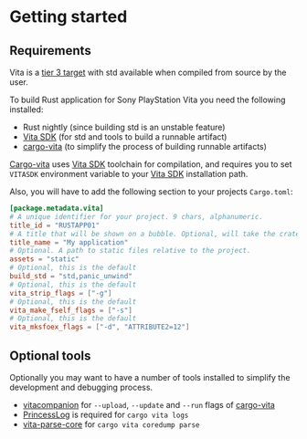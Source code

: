 # Getting started

## Requirements

Vita is a [tier 3 target] with std available when compiled from source by the user.

To build Rust application for Sony PlayStation Vita you need the following installed:

- Rust nightly (since building std is an unstable feature)
- [Vita SDK] (for std and tools to build a runnable artifact)
- [cargo-vita] (to simplify the process of building runnable artifacts)


[Cargo-vita] uses [Vita SDK] toolchain for compilation, and requires you to set `VITASDK` environment variable to your [Vita SDK] installation path.

Also, you will have to add the following section to your projects `Cargo.toml`:

```toml
[package.metadata.vita]
# A unique identifier for your project. 9 chars, alphanumeric.
title_id = "RUSTAPP01"
# A title that will be shown on a bubble. Optional, will take the crate name as the default
title_name = "My application"
# Optional. A path to static files relative to the project.
assets = "static"
# Optional, this is the default
build_std = "std,panic_unwind"
# Optional, this is the default
vita_strip_flags = ["-g"]
# Optional, this is the default
vita_make_fself_flags = ["-s"]
# Optional, this is the default
vita_mksfoex_flags = ["-d", "ATTRIBUTE2=12"]
```

## Optional tools

Optionally you may want to have a number of tools installed to simplify the development and debugging process.

- [vitacompanion] for `--upload`, `--update` and `--run` flags of [cargo-vita]
- [PrincessLog] is required for `cargo vita logs`
- [vita-parse-core] for `cargo vita coredump parse`


[tier 3 target]: https://doc.rust-lang.org/nightly/rustc/platform-support/armv7-sony-vita-newlibeabihf.html
[Vita SDK]: https://vitasdk.org/
[cargo-vita]: https://github.com/vita-rust/cargo-vita
[docker image]: https://github.com/vita-rust/docker
[vitacompanion]: https://github.com/devnoname120/vitacompanion
[PrincessLog]: https://github.com/CelesteBlue-dev/PSVita-RE-tools/tree/master/PrincessLog/build
[vita-parse-core]: https://github.com/xyzz/vita-parse-core
